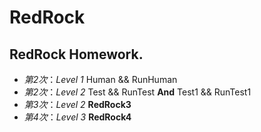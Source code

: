 # RedRock
## RedRock Homework.
-  *第2次*：*Level 1*  Human && RunHuman
-  *第2次*：*Level 2*  Test && RunTest   **And**  Test1 && RunTest1
-  *第3次*：*Level 2*  **RedRock3**
-  *第4次*：*Level 3*  **RedRock4**